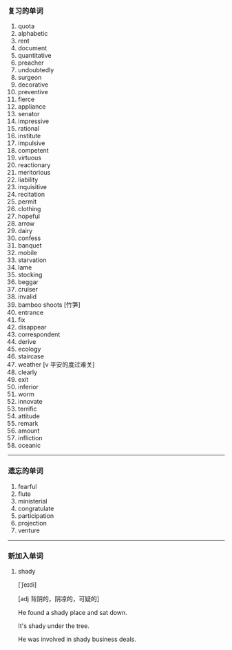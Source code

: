 ### 复习的单词

1.   quota
2.   alphabetic
3.   rent
4.   document
5.   quantitative
6.   preacher
7.   undoubtedly
8.   surgeon
9.   decorative
10.   preventive
11.   fierce
12.   appliance
13.   senator
14.   impressive
15.   rational
16.   institute
17.   impulsive
18.   competent
19.   virtuous
20.   reactionary
21.   meritorious
22.   liability
23.   inquisitive
24.   recitation
25.   permit
26.   clothing
27.   hopeful
28.   arrow
29.   dairy
30.   confess
31.   banquet
32.   mobile
33.   starvation
34.   lame
35.   stocking
36.   beggar
37.   cruiser
38.   invalid
39.   bamboo shoots [竹笋]
40.   entrance
41.   fix
42.   disappear
43.   correspondent
44.   derive
45.   ecology
46.   staircase
47.   weather [v 平安的度过难关]
48.   clearly
49.   exit
50.   inferior
51.   worm
52.   innovate
53.   terrific
54.   attitude
55.   remark
56.   amount
57.   infliction
58.   oceanic

------



### 遗忘的单词

1.   fearful
2.   flute
3.   ministerial
4.   congratulate
5.   participation
6.   projection
7.   venture

------



### 新加入单词

1.   shady

     [ˈʃeɪdi]

     [adj 背阴的，阴凉的，可疑的]

     He found a shady place and sat down.

     It's shady under the tree.

     He was involved in shady business deals.

